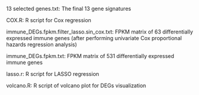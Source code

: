 13 selected genes.txt: The final 13 gene signatures

COX.R: R script for Cox regression 

immune_DEGs.fpkm.filter_lasso.sin_cox.txt: FPKM matrix of 63 differentially expressed immune genes (after performing univariate Cox proportional hazards regression analysis) 

immune_DEGs.fpkm.txt: FPKM matrix of 531 differentially expressed immune genes

lasso.r: R script for LASSO regression 

volcano.R: R script of volcano plot for DEGs visualization
